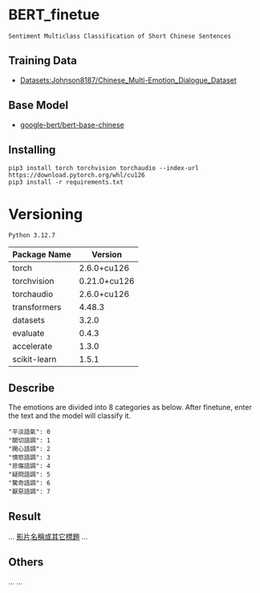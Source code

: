 # BERT_finetue 
```
Sentiment Multiclass Classification of Short Chinese Sentences
```

## Training Data 
- [Datasets:Johnson8187/Chinese_Multi-Emotion_Dialogue_Dataset](https://huggingface.co/datasets/Johnson8187/Chinese_Multi-Emotion_Dialogue_Dataset)

## Base Model
- [google-bert/bert-base-chinese](https://huggingface.co/google-bert/bert-base-chinese)

## Installing
```
pip3 install torch torchvision torchaudio --index-url https://download.pytorch.org/whl/cu126
pip3 install -r requirements.txt
```
# Versioning
```
Python 3.12.7
```

| Package Name | Version  |
|--------------|----------|
| torch | 2.6.0+cu126 |
| torchvision | 0.21.0+cu126 |
| torchaudio  | 2.6.0+cu126 |
| transformers | 4.48.3 |
| datasets | 3.2.0 |
| evaluate | 0.4.3 |
| accelerate | 1.3.0 |
| scikit-learn | 1.5.1 |

## Describe
The emotions are divided into 8 categories as below. After finetune, enter the text and the model will classify it.
```
"平淡語氣": 0
"關切語調": 1
"開心語調": 2
"憤怒語調": 3
"悲傷語調": 4
"疑問語調": 5
"驚奇語調": 6
"厭惡語調": 7
```
## Result
...
[影片名稱或其它標題](你的影片連結)
...

## Others
...
...
